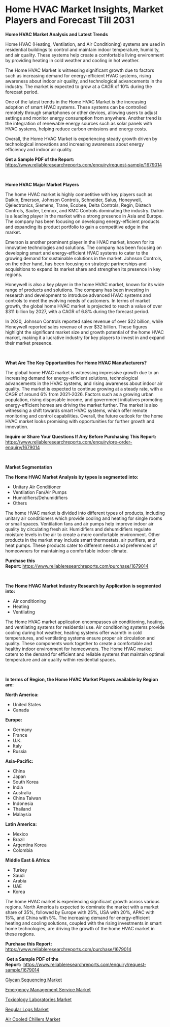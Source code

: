 <p><h1>Home HVAC Market Insights, Market Players and Forecast Till 2031</h1></p><p><strong>Home HVAC Market Analysis and Latest Trends</strong></p>
<p><p>Home HVAC (Heating, Ventilation, and Air Conditioning) systems are used in residential buildings to control and maintain indoor temperature, humidity, and air quality. These systems help create a comfortable living environment by providing heating in cold weather and cooling in hot weather.</p><p>The Home HVAC Market is witnessing significant growth due to factors such as increasing demand for energy-efficient HVAC systems, rising awareness about indoor air quality, and technological advancements in the industry. The market is expected to grow at a CAGR of 10% during the forecast period.</p><p>One of the latest trends in the Home HVAC Market is the increasing adoption of smart HVAC systems. These systems can be controlled remotely through smartphones or other devices, allowing users to adjust settings and monitor energy consumption from anywhere. Another trend is the integration of renewable energy sources such as solar panels with HVAC systems, helping reduce carbon emissions and energy costs.</p><p>Overall, the Home HVAC Market is experiencing steady growth driven by technological innovations and increasing awareness about energy efficiency and indoor air quality.</p></p>
<p><strong>Get a Sample PDF of the Report:&nbsp;</strong> <a href="https://www.reliableresearchreports.com/enquiry/request-sample/1679014">https://www.reliableresearchreports.com/enquiry/request-sample/1679014</a></p>
<p>&nbsp;</p>
<p><strong>Home HVAC Major Market Players</strong></p>
<p><p>The home HVAC market is highly competitive with key players such as Daikin, Emerson, Johnson Controls, Schneider, Salus, Honeywell, Ojelectronics, Siemens, Trane, Ecobee, Delta Controls, Regin, Distech Controls, Sauter, Lennox, and KMC Controls dominating the industry. Daikin is a leading player in the market with a strong presence in Asia and Europe. The company has been focusing on developing energy-efficient products and expanding its product portfolio to gain a competitive edge in the market.</p><p>Emerson is another prominent player in the HVAC market, known for its innovative technologies and solutions. The company has been focusing on developing smart and energy-efficient HVAC systems to cater to the growing demand for sustainable solutions in the market. Johnson Controls, on the other hand, has been focusing on strategic partnerships and acquisitions to expand its market share and strengthen its presence in key regions.</p><p>Honeywell is also a key player in the home HVAC market, known for its wide range of products and solutions. The company has been investing in research and development to introduce advanced HVAC systems and controls to meet the evolving needs of customers. In terms of market growth, the global home HVAC market is projected to reach a value of over $311 billion by 2027, with a CAGR of 6.8% during the forecast period.</p><p>In 2020, Johnson Controls reported sales revenue of over $22 billion, while Honeywell reported sales revenue of over $32 billion. These figures highlight the significant market size and growth potential of the home HVAC market, making it a lucrative industry for key players to invest in and expand their market presence.</p></p>
<p>&nbsp;</p>
<p><strong>What Are The Key Opportunities For Home HVAC Manufacturers?</strong></p>
<p><p>The global home HVAC market is witnessing impressive growth due to an increasing demand for energy-efficient solutions, technological advancements in the HVAC systems, and rising awareness about indoor air quality. The market is expected to continue growing at a steady rate, with a CAGR of around 6% from 2021-2026. Factors such as a growing urban population, rising disposable income, and government initiatives promoting energy-efficient homes are driving the market further. The market is also witnessing a shift towards smart HVAC systems, which offer remote monitoring and control capabilities. Overall, the future outlook for the home HVAC market looks promising with opportunities for further growth and innovation.</p></p>
<p><strong>Inquire or Share Your Questions If Any Before Purchasing This Report:</strong> <a href="https://www.reliableresearchreports.com/enquiry/pre-order-enquiry/1679014">https://www.reliableresearchreports.com/enquiry/pre-order-enquiry/1679014</a></p>
<p>&nbsp;</p>
<p><strong>Market Segmentation</strong></p>
<p><strong>The Home HVAC Market Analysis by types is segmented into:</strong></p>
<p><ul><li>Unitary Air Conditioner</li><li>Ventilation Fan/Air Pumps</li><li>Humidifiers/Dehumidifiers</li><li>Others</li></ul></p>
<p><p>The home HVAC market is divided into different types of products, including unitary air conditioners which provide cooling and heating for single rooms or small spaces. Ventilation fans and air pumps help improve indoor air quality by circulating fresh air. Humidifiers and dehumidifiers regulate moisture levels in the air to create a more comfortable environment. Other products in the market may include smart thermostats, air purifiers, and heat pumps. These products cater to different needs and preferences of homeowners for maintaining a comfortable indoor climate.</p></p>
<p><strong>Purchase this Report:&nbsp;</strong><a href="https://www.reliableresearchreports.com/purchase/1679014">https://www.reliableresearchreports.com/purchase/1679014</a></p>
<p>&nbsp;</p>
<p><strong>The Home HVAC Market Industry Research by Application is segmented into:</strong></p>
<p><ul><li>Air conditioning</li><li>Heating</li><li>Ventilating</li></ul></p>
<p><p>The Home HVAC market application encompasses air conditioning, heating, and ventilating systems for residential use. Air conditioning systems provide cooling during hot weather, heating systems offer warmth in cold temperatures, and ventilating systems ensure proper air circulation and quality. These components work together to create a comfortable and healthy indoor environment for homeowners. The Home HVAC market caters to the demand for efficient and reliable systems that maintain optimal temperature and air quality within residential spaces.</p></p>
<p>&nbsp;</p>
<p><strong>In terms of Region, the Home HVAC Market Players available by Region are:</strong></p>
<p>
    <p> <strong> North America: </strong>
        <ul>
            <li>United States</li>
            <li>Canada</li>
        </ul>
        </p> 
    <p> <strong> Europe: </strong>
        <ul>
            <li>Germany</li>
            <li>France</li>
            <li>U.K.</li>
            <li>Italy</li>
            <li>Russia</li>
        </ul>
        </p> 
    <p> <strong> Asia-Pacific: </strong>
        <ul>
            <li>China</li>
            <li>Japan</li>
            <li>South Korea</li>
            <li>India</li>
            <li>Australia</li>
            <li>China Taiwan</li>
            <li>Indonesia</li>
            <li>Thailand</li>
            <li>Malaysia</li>
        </ul>
        </p> 
    <p> <strong> Latin America: </strong>
        <ul>
            <li>Mexico</li>
            <li>Brazil</li>
            <li>Argentina Korea</li>
            <li>Colombia</li>
        </ul>
        </p> 
    <p> <strong> Middle East & Africa: </strong>
        <ul>
            <li>Turkey</li>
            <li>Saudi</li>
            <li>Arabia</li>
            <li>UAE</li>
            <li>Korea</li>
        </ul>
    </p>
    </p>
<p><p>The home HVAC market is experiencing significant growth across various regions. North America is expected to dominate the market with a market share of 35%, followed by Europe with 25%, USA with 20%, APAC with 15%, and China with 5%. The increasing demand for energy-efficient heating and cooling solutions, coupled with the rising investments in smart home technologies, are driving the growth of the home HVAC market in these regions.</p></p>
<p><strong>Purchase this Report: </strong><a href="https://www.reliableresearchreports.com/purchase/1679014">https://www.reliableresearchreports.com/purchase/1679014</a></p>
<p>&nbsp;<strong>Get a Sample PDF of the Report:&nbsp;&nbsp;</strong><a href="https://www.reliableresearchreports.com/enquiry/request-sample/1679014">https://www.reliableresearchreports.com/enquiry/request-sample/1679014</a></p>
<p><strong></strong></p>
<p><p><a href="https://medium.com/p/4e9314ffa6de/edit">Glycan Sequencing Market</a></p><p><a href="https://medium.com/p/1f3709c4a1e5/edit">Emergency Management Service Market</a></p><p><a href="https://medium.com/p/782f44d3f27d/edit">Toxicology Laboratories Market</a></p><p><a href="https://github.com/eeaveuhhh/Market-Research-Report-List-1/blob/main/regular-logs-market.md">Regular Logs Market</a></p><p><a href="https://github.com/brentleyjimmiealvaradoz4l1rea/Market-Research-Report-List-1/blob/main/air-cooled-chillers-market.md">Air Cooled Chillers Market</a></p></p>